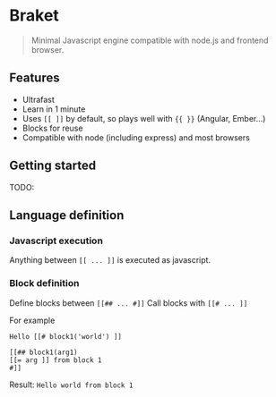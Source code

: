 # Braket

> Minimal Javascript engine compatible with node.js and frontend browser.

## Features

- Ultrafast
- Learn in 1 minute
- Uses `[[ ]]` by default, so plays well with `{{ }}` (Angular, Ember...)
- Blocks for reuse
- Compatible with node (including express) and most browsers

## Getting started

TODO:

## Language definition

### Javascript execution

Anything between `[[ ... ]]` is executed as javascript.

### Block definition

Define blocks between `[[## ... #]]`
Call blocks with `[[# ... ]]`

For example

```
Hello [[# block1('world') ]]

[[## block1(arg1)
[[= arg ]] from block 1
#]]
```

Result: `Hello world from block 1`
